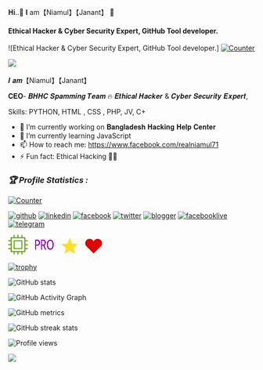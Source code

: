 
𝐇𝐢..👋 𝐈 am【Niamul】【Janant】  🔰
#### Ethical Hacker & Cyber Security Expert, GitHub Tool developer.
![Ethical Hacker & Cyber Security Expert, GitHub Tool developer.]
<a href="https://github.com/NiamulJannat71"><img height="10" title="Counter" src="https://komarev.com/ghpvc/?username=MrHacker-X&color=blueviolet&style=flat-square"></a>
<!DOCTYPE html>
<html>
</head>
<body>
   <img src="https://raw.githubusercontent.com/abhisheknaiidu/abhisheknaiidu/master/code.gif" />
</body>
</html>

𝑰 𝒂𝒎【Niamul】【Janant】

𝐂𝐄𝐎- 𝑩𝑯𝑯𝑪 𝑺𝒑𝒂𝒎𝒎𝒊𝒏𝒈 𝑻𝒆𝒂𝒎 🔥
𝑬𝒕𝒉𝒊𝒄𝒂𝒍 𝑯𝒂𝒄𝒌𝒆𝒓 & 𝑪𝒚𝒃𝒆𝒓 𝑺𝒆𝒄𝒖𝒓𝒊𝒕𝒚 𝑬𝒙𝒑𝒆𝒓𝒕, 


Skills: PYTHON, HTML , CSS , PHP,  JV, C+

- 🔭 I’m currently working on 𝐁𝐚𝐧𝐠𝐥𝐚𝐝𝐞𝐬𝐡 𝐇𝐚𝐜𝐤𝐢𝐧𝐠 𝐇𝐞𝐥𝐩 𝐂𝐞𝐧𝐭𝐞𝐫 
- 🌱 I’m currently learning JavaScript 
- 📫 How to reach me: https://www.facebook.com/realniamul71 
- ⚡ Fun fact: Ethical Hacking 👨‍💻 
<h3><b><i>🏆 Profile Statistics :</i></b></h3>
<a href="https://github.com/NiamulJannat71"><img height="25" title="Counter" src="https://komarev.com/ghpvc/?username=MrHacker-X&color=blueviolet&style=flat-square"></a>

[<img src='https://cdn.jsdelivr.net/npm/simple-icons@3.0.1/icons/github.svg' alt='github' height='40'>](https://github.com/NiammulJannat71)  [<img src='https://cdn.jsdelivr.net/npm/simple-icons@3.0.1/icons/linkedin.svg' alt='linkedin' height='40'>](https://www.linkedin.com/in/rihanahmed/)  [<img src='https://cdn.jsdelivr.net/npm/simple-icons@3.0.1/icons/facebook.svg' alt='facebook' height='40'>](https://www.facebook.com/realniamul71)  [<img src='https://cdn.jsdelivr.net/npm/simple-icons@3.0.1/icons/twitter.svg' alt='twitter' height='40'>](https://twitter.com/bangladshhackinghelpcenter)  [<img src='https://cdn.jsdelivr.net/npm/simple-icons@3.0.1/icons/blogger.svg' alt='blogger' height='40'>](https://www.blogger.com/profile/17663910137017831903)  [<img src='https://cdn.jsdelivr.net/npm/simple-icons@3.0.1/icons/facebooklive.svg' alt='facebooklive' height='40'>](https://facebook.com/groups/3749151271810746/)  [<img src='https://cdn.jsdelivr.net/npm/simple-icons@3.0.1/icons/telegram.svg' alt='telegram' height='40'>](https://t.me/RihanAhmed404)  

<a href='https://docs.github.com/en/developers'><img src='https://raw.githubusercontent.com/acervenky/animated-github-badges/master/assets/devbadge.gif' width='40' height='40'></a> <a href='https://github.com/pricing'><img src='https://raw.githubusercontent.com/acervenky/animated-github-badges/master/assets/pro.gif' width='40' height='40'></a> <a href='https://stars.github.com/'><img src='https://raw.githubusercontent.com/acervenky/animated-github-badges/master/assets/starbadge.gif' width='35' height='35'></a> <a href='https://docs.github.com/en/github/supporting-the-open-source-community-with-github-sponsors'><img src='https://raw.githubusercontent.com/acervenky/animated-github-badges/master/assets/sponsorbadge.gif' width='35' height='35'></a> 

[![trophy](https://github-profile-trophy.vercel.app/?username=Rihan444)](https://github.com/ryo-ma/github-profile-trophy)

![GitHub stats](https://github-readme-stats.vercel.app/api?username=Rihan444&show_icons=true)  

![GitHub Activity Graph](https://activity-graph.herokuapp.com/graph?username=Rihan444)  

![GitHub metrics](https://metrics.lecoq.io/Rihan444)  

![GitHub streak stats](https://github-readme-streak-stats.herokuapp.com/?user=Rihan444)  

![Profile views](https://gpvc.arturio.dev/Niamuljannat71)  
 
<!DOCTYPE html>
<html>
<head>
   
</head>
<body>
   <img src="https://64.media.tumblr.com/70aa2a2035e1b9cadd55025a7c762d33/7653f28cae22ed4d-f0/s540x810/d469c084f5a75f2bed6f87ce3e786e4f716179ca.jpg" />
</body>
</html>
